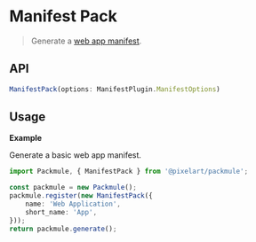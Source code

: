 # Manifest Pack
> Generate a [web app manifest](https://developer.mozilla.org/en-US/docs/Web/Manifest).

## API
```ts
ManifestPack(options: ManifestPlugin.ManifestOptions)
```

## Usage

**Example**

Generate a basic web app manifest.

```ts
import Packmule, { ManifestPack } from '@pixelart/packmule';

const packmule = new Packmule();
packmule.register(new ManifestPack({
    name: 'Web Application',
    short_name: 'App',
}));
return packmule.generate();
```

